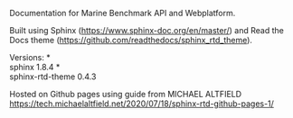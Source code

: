 Documentation for Marine Benchmark API and Webplatform.

Built using Sphinx (https://www.sphinx-doc.org/en/master/) and Read the Docs theme (https://github.com/readthedocs/sphinx_rtd_theme). 

Versions:
*  
 sphinx 1.8.4
*  
 sphinx-rtd-theme 0.4.3


Hosted on Github pages using guide from MICHAEL ALTFIELD https://tech.michaelaltfield.net/2020/07/18/sphinx-rtd-github-pages-1/
